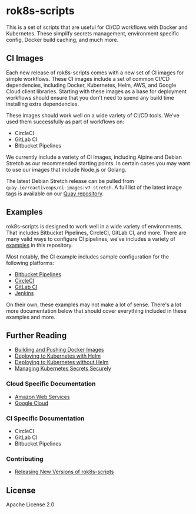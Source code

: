 # rok8s-scripts

This is a set of scripts that are useful for CI/CD workflows with Docker and Kubernetes. These simplify secrets management, environment specific config, Docker build caching, and much more.

## CI Images

Each new release of rok8s-scripts comes with a new set of CI images for simple workflows. These CI images include a set of common CI/CD dependencies, including Docker, Kubernetes, Helm, AWS, and Google Cloud client libraries. Starting with these images as a base for deployment workflows should ensure that you don't need to spend any build time installing extra dependencies.

These images should work well on a wide variety of CI/CD tools. We've used them successfully as part of workflows on:

- CircleCI
- GitLab CI
- Bitbucket Pipelines

We currently include a variety of CI Images, including Alpine and Debian Stretch as our recommended starting points. In certain cases you may want to use our images that include Node.js or Golang.

The latest Debian Stretch release can be pulled from `quay.io/reactiveops/ci-images:v7-stretch`. A full list of the latest image tags is available on our [Quay repository](https://quay.io/repository/reactiveops/ci-images).

## Examples

rok8s-scripts is designed to work well in a wide variety of environments. That includes Bitbucket Pipelines, CircleCI, GitLab CI, and more. There are many valid ways to configure CI pipelines, we've includes a variety of [examples](/examples) in this repository.

Most notably, the CI example includes sample configuration for the following platforms:

- [Bitbucket Pipelines](/examples/ci/bitbucket-pipelines.yml)
- [CircleCI](/examples/ci/.circleci/config.yml)
- [GitLab CI](/examples/ci/.gitlab-ci.yml)
- [Jenkins](/examples/ci/Jenkinsfile)

On their own, these examples may not make a lot of sense. There's a lot more documentation below that should cover everything included in these examples and more.

## Further Reading

- [Building and Pushing Docker Images](/docs/docker.md)
- [Deploying to Kubernetes with Helm](/docs/helm.md)
- [Deploying to Kubernetes without Helm](/docs/without_helm.md)
- [Managing Kubernetes Secrets Securely](/docs/secrets.md)

### Cloud Specific Documentation
- [Amazon Web Services](/docs/aws.md)
- [Google Cloud](/docs/gcp.md)

### CI Specific Documentation
- CircleCI
- GitLab CI
- Bitbucket Pipelines

### Contributing
- [Releasing New Versions of rok8s-scripts](/docs/releasing.md)

## License
Apache License 2.0

